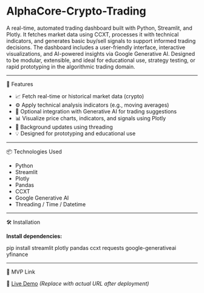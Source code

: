 # AlphaCore-Crypto-Trading
A real-time, automated trading dashboard built with Python, Streamlit, and Plotly. It fetches market data using CCXT, processes it with technical indicators, and generates basic buy/sell signals to support informed trading decisions. The dashboard includes a user-friendly interface, interactive visualizations, and AI-powered insights via Google Generative AI. Designed to be modular, extensible, and ideal for educational use, strategy testing, or rapid prototyping in the algorithmic trading domain.

---

 🚀 Features

- 📈 Fetch real-time or historical market data (crypto)
- ⚙️ Apply technical analysis indicators (e.g., moving averages)
- 🧠 Optional integration with Generative AI for trading suggestions
- 📊 Visualize price charts, indicators, and signals using Plotly
- 🔁 Background updates using threading
- 💡 Designed for prototyping and educational use

---

📦 Technologies Used

- Python
- Streamlit
- Plotly
- Pandas 
- CCXT 
- Google Generative AI 
- Threading / Time / Datetime

---

🛠️ Installation

**Install dependencies:**


   pip install streamlit plotly pandas ccxt requests google-generativeai yfinance

   
---

📌 MVP Link

🔗 [Live Demo](https://your-streamlit-url.streamlit.app) *(Replace with actual URL after deployment)*

